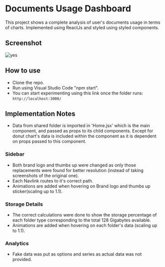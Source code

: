 # Documents Usage Dashboard
This project shows a complete analysis of user's documents usage in terms of charts. Implemented using ReactJs and styled using styled components.

## Screenshot
![yes](https://user-images.githubusercontent.com/50046177/202928969-87637e8e-b337-4234-a225-71ca1a4a18c3.png)




## How to use
- Clone the repo.
- Run using Visual Studio Code "npm start".
- You can start experimenting using this link once the folder runs: ``` http://localhost:3000/ ```

## Implementation Notes
- Data from shared folder is imported in 'Home.jsx' which is the main component, and passed as props to its child components. Except for donut chart's data is included within the component as it is dependent on props passed to this component.
### Sidebar
- Both brand logo and thumbs up were changed as only those replacements were found for better resolution (instead of taking screenshots of the original one).
- Each Navlink routes to it's correct path.
- Animations are added when hovering on Brand logo and thumbs up sticker(scaling up to 1.1).
### Storage Details
- The correct calculations were done to show the storage percentage of each folder type corresponding to the total 128 Gigabytes available.
-  Animations are added when hovering on each folder's data (scaling up to 1.1).
### Analytics
- Fake data was put as options and series as actual data was not provided.


